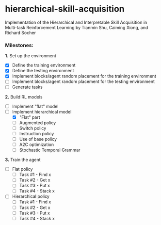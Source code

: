 # hierarchical-skill-acquisition
Implementation of the Hierarchical and Interpretable Skill Acquisition in Multi-task Reinforcement Learning by Tianmin Shu, Caiming Xiong, and Richard Socher 

### Milestones:

**1.** Set up the environment
- [X] Define the training environment
- [X] Define the testing environment
- [X] Implement blocks/agent random placement for the training environment
- [ ] Implement blocks/agent random placement for the testing environment
- [ ] Generate tasks

**2.** Build RL models
- [ ] Implement "flat" model
- [ ] Implement hierarchical model
  - [X] "Flat" part
  - [ ] Augmented policy
  - [ ] Switch policy
  - [ ] Instruction policy
  - [ ] Use of base policy
  - [ ] A2C optimization
  - [ ] Stochastic Temporal Grammar
  
**3.** Train the agent
- [ ] Flat policy
  - [ ] Task #1 - Find x
  - [ ] Task #2 - Get x
  - [ ] Task #3 - Put x
  - [ ] Task #4 - Stack x
- [ ] Hierarchical policy
  - [ ] Task #1 - Find x
  - [ ] Task #2 - Get x
  - [ ] Task #3 - Put x
  - [ ] Task #4 - Stack x

